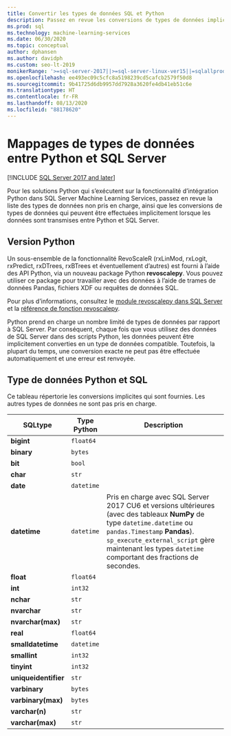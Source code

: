```yaml
---
title: Convertir les types de données SQL et Python
description: Passez en revue les conversions de types de données implicites et explicites entre Python et SQL Server dans les solutions de science des données et d’apprentissage automatique.
ms.prod: sql
ms.technology: machine-learning-services
ms.date: 06/30/2020
ms.topic: conceptual
author: dphansen
ms.author: davidph
ms.custom: seo-lt-2019
monikerRange: '>=sql-server-2017||>=sql-server-linux-ver15||=sqlallproducts-allversions'
ms.openlocfilehash: ee493ec09c5cfc8a5198239cd5cafcb2579f50d8
ms.sourcegitcommit: 9b41725d6db9957dd7928a3620fe4db41eb51c6e
ms.translationtype: HT
ms.contentlocale: fr-FR
ms.lasthandoff: 08/13/2020
ms.locfileid: "88178620"
---
```

# <a name="data-type-mappings-between-python-and-sql-server"></a>Mappages de types de données entre Python et SQL Server
[!INCLUDE [SQL Server 2017 and later](../../includes/applies-to-version/sqlserver2017.md)]

Pour les solutions Python qui s’exécutent sur la fonctionnalité d’intégration Python dans SQL Server Machine Learning Services, passez en revue la liste des types de données non pris en charge, ainsi que les conversions de types de données qui peuvent être effectuées implicitement lorsque les données sont transmises entre Python et SQL Server.

## <a name="python-version"></a>Version Python

Un sous-ensemble de la fonctionnalité RevoScaleR (rxLinMod, rxLogit, rxPredict, rxDTrees, rxBTrees et éventuellement d’autres) est fourni à l’aide des API Python, via un nouveau package Python **revoscalepy**. Vous pouvez utiliser ce package pour travailler avec des données à l’aide de trames de données Pandas, fichiers XDF ou requêtes de données SQL.

Pour plus d’informations, consultez le [module revoscalepy dans SQL Server](ref-py-revoscalepy.md) et la [référence de fonction revoscalepy](https://docs.microsoft.com/r-server/python-reference/revoscalepy/revoscalepy-package).

Python prend en charge un nombre limité de types de données par rapport à SQL Server. Par conséquent, chaque fois que vous utilisez des données de SQL Server dans des scripts Python, les données peuvent être implicitement converties en un type de données compatible. Toutefois, la plupart du temps, une conversion exacte ne peut pas être effectuée automatiquement et une erreur est renvoyée.

## <a name="python-and-sql-data-types"></a>Type de données Python et SQL

Ce tableau répertorie les conversions implicites qui sont fournies. Les autres types de données ne sont pas pris en charge.

|SQLtype|Type Python|Description
|-------|-----------|---------------------------------------------------------------------------------------------|
|**bigint**|`float64`|
|**binary**|`bytes`|
|**bit**|`bool`|
|**char**|`str`|
|**date**|`datetime`|
|**datetime**|`datetime`|Pris en charge avec SQL Server 2017 CU6 et versions ultérieures (avec des tableaux **NumPy** de type `datetime.datetime` ou `pandas.Timestamp` **Pandas**). `sp_execute_external_script` gère maintenant les types `datetime` comportant des fractions de secondes.|
|**float**|`float64`|
|**int**|`int32`|
|**nchar**|`str`|
|**nvarchar**|`str`|
|**nvarchar(max)**|`str`|
|**real**|`float64`|
|**smalldatetime**|`datetime`|
|**smallint**|`int32`|
|**tinyint**|`int32`|
|**uniqueidentifier**|`str`|
|**varbinary**|`bytes`|
|**varbinary(max)**|`bytes`|
|**varchar(n)**|`str`|
|**varchar(max)**|`str`|
